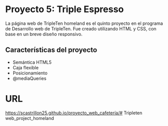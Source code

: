 # Proyecto 5: Triple Espresso
La página web de TripleTen homeland es el quinto proyecto en el programa de Desarrollo web de TripleTen. Fue creado utilizando HTML y CSS, con base en un breve diseño responsivo.

## Características del proyecto

- Semántica HTML5
- Caja flexible
- Posicionamiento
- @mediaQueries

# URL
https://scastrillon25.github.io/proyecto_web_cafetería/# Tripleten web_project_homeland
